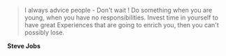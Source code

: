 >I always advice people - Don't wait ! Do something when you are young, when you have no responsibilities. Invest time in yourself to have great Experiences that are going to enrich you, then you can't possibly lose.

**Steve Jobs**